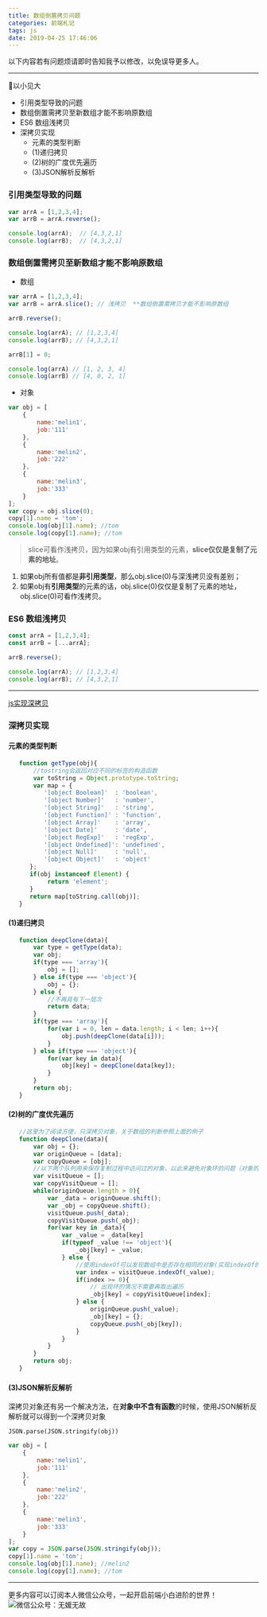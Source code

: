 ```yaml
---
title: 数组倒置拷贝问题
categories: 前端札记
tags: js
date: 2019-04-25 17:46:06
---
```

以下内容若有问题烦请即时告知我予以修改，以免误导更多人。

---

🐣以小见大

<!-- MarkdownTOC -->

- 引用类型导致的问题
- 数组倒置需拷贝至新数组才能不影响原数组
- ES6 数组浅拷贝
- 深拷贝实现
	- 元素的类型判断
	- \(1\)递归拷贝
	- \(2\)树的广度优先遍历
	- \(3\)JSON解析反解析

<!-- /MarkdownTOC -->


<!-- more -->

### 引用类型导致的问题

``` javascript
var arrA = [1,2,3,4];
var arrB = arrA.reverse();

console.log(arrA);  // [4,3,2,1]
console.log(arrB);  // [4,3,2,1]


```

### 数组倒置需拷贝至新数组才能不影响原数组

- 数组

``` javascript
var arrA = [1,2,3,4];
var arrB = arrA.slice(); // 浅拷贝  **数组倒置需拷贝才能不影响原数组

arrB.reverse();

console.log(arrA); // [1,2,3,4]
console.log(arrB); // [4,3,2,1]

arrB[1] = 0;

console.log(arrA) // [1, 2, 3, 4]
console.log(arrB) // [4, 0, 2, 1]
```

- 对象

``` javascript
var obj = [
    {
        name:'melin1',
        job:'111'
    },
    {
        name:'melin2',
        job:'222'
    },
    {
        name:'melin3',
        job:'333'
    }
];
var copy = obj.slice(0);
copy[1].name = 'tom';
console.log(obj[1].name); //tom
console.log(copy[1].name); //tom
```
> slice可看作浅拷贝，因为如果obj有引用类型的元素，**slice仅仅是复制了元素的地址**。
1. 如果obj所有值都是**非引用类型**，那么obj.slice(0)与深浅拷贝没有差别；
2. 如果obj有**引用类型**的元素的话，obj.slice(0)仅仅是复制了元素的地址，obj.slice(0)可看作浅拷贝。

### ES6 数组浅拷贝

``` javascript
const arrA = [1,2,3,4];
const arrB = [...arrA];

arrB.reverse();

console.log(arrA); // [1,2,3,4]
console.log(arrB); // [4,3,2,1]
```

---

[js实现深拷贝](https://blog.csdn.net/sysuzhyupeng/article/details/70340598)

### 深拷贝实现

#### 元素的类型判断

``` javascript
   function getType(obj){
       //tostring会返回对应不同的标签的构造函数
       var toString = Object.prototype.toString;
       var map = {
          '[object Boolean]'  : 'boolean', 
          '[object Number]'   : 'number', 
          '[object String]'   : 'string', 
          '[object Function]' : 'function', 
          '[object Array]'    : 'array', 
          '[object Date]'     : 'date', 
          '[object RegExp]'   : 'regExp', 
          '[object Undefined]': 'undefined',
          '[object Null]'     : 'null', 
          '[object Object]'   : 'object'
      };
      if(obj instanceof Element) {
           return 'element';
      }
      return map[toString.call(obj)];
   }
```

#### (1)递归拷贝

``` javascript
   function deepClone(data){
       var type = getType(data);
       var obj;
       if(type === 'array'){
           obj = [];
       } else if(type === 'object'){
           obj = {};
       } else {
           //不再具有下一层次
           return data;
       }
       if(type === 'array'){
           for(var i = 0, len = data.length; i < len; i++){
               obj.push(deepClone(data[i]));
           }
       } else if(type === 'object'){
           for(var key in data){
               obj[key] = deepClone(data[key]);
           }
       }
       return obj;
   }

```

#### (2)树的广度优先遍历
``` javascript
   //这里为了阅读方便，只深拷贝对象，关于数组的判断参照上面的例子
   function deepClone(data){
       var obj = {};
       var originQueue = [data];
       var copyQueue = [obj];
       //以下两个队列用来保存复制过程中访问过的对象，以此来避免对象环的问题（对象的某个属性值是对象本身）
       var visitQueue = [];
       var copyVisitQueue = [];
       while(originQueue.length > 0){
           var _data = originQueue.shift();
           var _obj = copyQueue.shift();
           visitQueue.push(_data);
           copyVisitQueue.push(_obj);
           for(var key in _data){
               var _value = _data[key]
               if(typeof _value !== 'object'){
                   _obj[key] = _value;
               } else {
                   //使用indexOf可以发现数组中是否存在相同的对象(实现indexOf的难点就在于对象比较)
                   var index = visitQueue.indexOf(_value);
                   if(index >= 0){
                       // 出现环的情况不需要再取出遍历
                       _obj[key] = copyVisitQueue[index];
                   } else {
                       originQueue.push(_value);
                       _obj[key] = {};
                       copyQueue.push(_obj[key]);
                   }
               }
           }
       }
       return obj;
   }
```

#### (3)JSON解析反解析

深拷贝对象还有另一个解决方法，在**对象中不含有函数**的时候，使用JSON解析反解析就可以得到一个深拷贝对象

`JSON.parse(JSON.stringify(obj))`

``` javascript
var obj = [
    {
        name:'melin1',
        job:'111'
    },
    {
        name:'melin2',
        job:'222'
    },
    {
        name:'melin3',
        job:'333'
    }
];
var copy = JSON.parse(JSON.stringify(obj));
copy[1].name = 'tom';
console.log(obj[1].name); //melin2
console.log(copy[1].name); //tom
```


---
更多内容可以订阅本人微信公众号，一起开启前端小白进阶的世界！
![微信公众号：无媛无故](http://ww1.sinaimg.cn/large/006tNc79gy1g59sd1aky1j325s0m80xf.jpg)